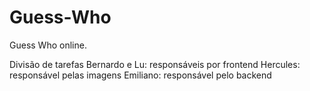 # Guess-Who
Guess Who online. 

Divisão de tarefas
Bernardo e Lu: responsáveis por frontend
Hercules: responsável pelas imagens
Emiliano: responsável pelo backend
